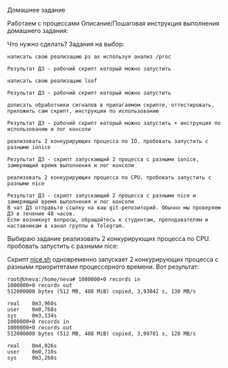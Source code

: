Домашнее задание

Работаем с процессами
Описание/Пошаговая инструкция выполнения домашнего задания:

Что нужно сделать?
Задания на выбор:

    написать свою реализацию ps ax используя анализ /proc

    Результат ДЗ - рабочий скрипт который можно запустить

    написать свою реализацию lsof

    Результат ДЗ - рабочий скрипт который можно запустить

    дописать обработчики сигналов в прилагаемом скрипте, оттестировать, приложить сам скрипт, инструкции по использованию

    Результат ДЗ - рабочий скрипт который можно запустить + инструкция по использованию и лог консоли

    реализовать 2 конкурирующих процесса по IO. пробовать запустить с разными ionice

    Результат ДЗ - скрипт запускающий 2 процесса с разными ionice, замеряющий время выполнения и лог консоли

    реализовать 2 конкурирующих процесса по CPU. пробовать запустить с разными nice

    Результат ДЗ - скрипт запускающий 2 процесса с разными nice и замеряющий время выполнения и лог консоли
    В чат ДЗ отправьте ссылку на ваш git-репозиторий. Обычно мы проверяем ДЗ в течение 48 часов.
    Если возникнут вопросы, обращайтесь к студентам, преподавателям и наставникам в канал группы в Telegram.


Выбираю задание  реализовать 2 конкурирующих процесса по CPU. пробовать запустить с разными nice:

Скрипт [nice.sh](https://github.com/zoyqqyoz/Otus_Kaneva_dz10/blob/master/nice.sh) одновременно запускает 2 конкурирующих процесса с разными приоритетами процессорного времени. Вот результат:

```
root@Uneva:/home/neva# 1000000+0 records in
1000000+0 records out
512000000 bytes (512 MB, 488 MiB) copied, 3,93042 s, 130 MB/s

real    0m3,960s
user    0m0,768s
sys     0m3,134s
1000000+0 records in
1000000+0 records out
512000000 bytes (512 MB, 488 MiB) copied, 3,99781 s, 128 MB/s

real    0m4,026s
user    0m0,710s
sys     0m3,260s
```

 
